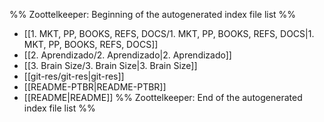 %% Zoottelkeeper: Beginning of the autogenerated index file list  %%
-  [[1. MKT, PP, BOOKS, REFS, DOCS/1. MKT, PP, BOOKS, REFS, DOCS|1. MKT, PP, BOOKS, REFS, DOCS]]
-  [[2. Aprendizado/2. Aprendizado|2. Aprendizado]]
-  [[3. Brain Size/3. Brain Size|3. Brain Size]]
-  [[git-res/git-res|git-res]]
-  [[README-PTBR|README-PTBR]]
-  [[README|README]]
%% Zoottelkeeper: End of the autogenerated index file list  %%
